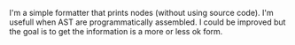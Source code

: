 I'm a simple formatter that prints nodes (without using source code).
 I'm usefull when AST are programmatically assembled. 
I could be improved but the goal is to get the information is a more or less ok form.
